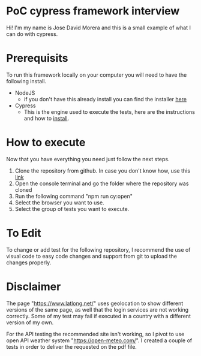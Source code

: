 # PoC cypress framework interview

Hi! I'm my name is Jose David Morera and this is a small example of what I can do with cypress. 


# Prerequisits
To run this framework locally on your computer you will need to have the following install. 

 - NodeJS
	 - if you don't have this already install you can find the installer [here](https://nodejs.org/en/download/package-manager) 
 - Cypress
	 - This is the engine used to execute the tests, here are the instructions and how to [install](https://docs.cypress.io/guides/getting-started/installing-cypress). 

# How to execute
Now that you have everything you need just follow the next steps.

 1. Clone the repository from github. In case you don't know how, use this [link](https://docs.github.com/en/repositories/creating-and-managing-repositories/cloning-a-repository)
 2.  Open the console terminal and go the folder where the repository was cloned
 3. Run the following command "npm run cy:open"
 4. Select the browser you want to use. 
 5. Select the group of tests you want to execute.

# To Edit

To change or add test for the following repository, I recommend the use of visual code to easy code changes and support from git to upload the changes properly. 

# Disclaimer

The page "https://www.latlong.net/" uses geolocation to show different versions of the same page, as well that the login services are not working correctly. Some of my test may fail if executed in a country with a different version of my own.

For the API testing the recommended site isn't working, so I pivot to use open API weather system "https://open-meteo.com/". I created a couple of tests in order to deliver the requested on the pdf file. 
